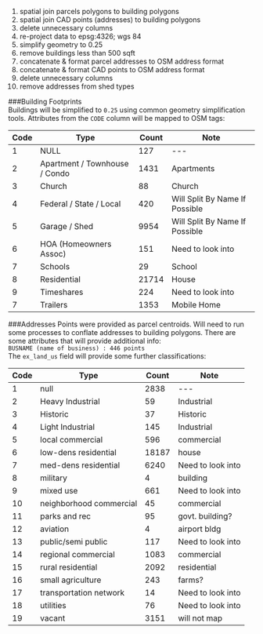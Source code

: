 1. spatial join parcels polygons to building polygons
2. spatial join CAD points (addresses) to building polygons
3. delete unnecessary columns  
4. re-project data to epsg:4326; wgs 84 
5. simplify geometry to 0.25
6. remove buildings less than 500 sqft
7. concatenate & format parcel addresses to OSM address format
8. concatenate & format CAD points to OSM address format
9. delete unnecessary columns
10. remove addresses from shed types


###Building Footprints  
Buildings will be simplified to ```0.25``` using common geometry simplification tools. Attributes from the ```CODE``` column will be mapped to OSM tags:  

| Code  | Type | Count |  Note |
| ------------- | ------------- |------------- |------------- |
| 1  | NULL  | 127  | ---  |
| 2  | Apartment / Townhouse / Condo  | 1431  | Apartments  |
| 3  | Church  | 88  | Church  |
| 4  | Federal / State / Local  | 420  | Will Split By Name If Possible  |
| 5  | Garage / Shed  | 9954  | Will Split By Name If Possible  |
| 6  | HOA (Homeowners Assoc)  | 151  | Need to look into  |
| 7  | Schools  | 29   | School   |
| 8  | Residential  | 21714  | House  |
| 9  | Timeshares  | 224  | Need to look into  |
| 7  | Trailers  | 1353   | Mobile Home   |

###Addresses 
Points were provided as parcel centroids. Will need to run some processes to conflate addresses to building polygons. There are some attributes that will provide additional info:  
```BUSNAME (name of business) : 446 points```  
The ```ex_land_us``` field will provide some further classifications:  

| Code  | Type | Count |  Note |  
| ------------- | ------------- |------------- |------------- |
| 1  | null  | 2838  | --- |
| 2  | Heavy Industrial  | 59 | Industrial  |
| 3  | Historic  | 37  | Historic  |
| 4  | Light Industrial  | 145  | Industrial  |
| 5  | local commercial  | 596  | commercial  |
| 6  | low-dens residential  | 18187  | house  |
| 7  | med-dens residential  | 6240  | Need to look into   |
| 8  | military  | 4  | building  |
| 9  | mixed use  | 661  | Need to look into |
| 10  | neighborhood commercial  | 45 | commercial  |
| 11  | parks and rec  | 95  | govt. building?  |
| 12  | aviation  | 4  | airport bldg  |
| 13  | public/semi public  | 117  | Need to look into  |
| 14  | regional commercial  | 1083  | commercial  |
| 15  | rural residential  | 2092  | residential   |
| 16  | small agriculture  | 243  | farms? |
| 17  | transportation network  | 14  | Need to look into  |
| 18  | utilities  | 76  | Need to look into  |
| 19  | vacant  | 3151  | will not map   |
